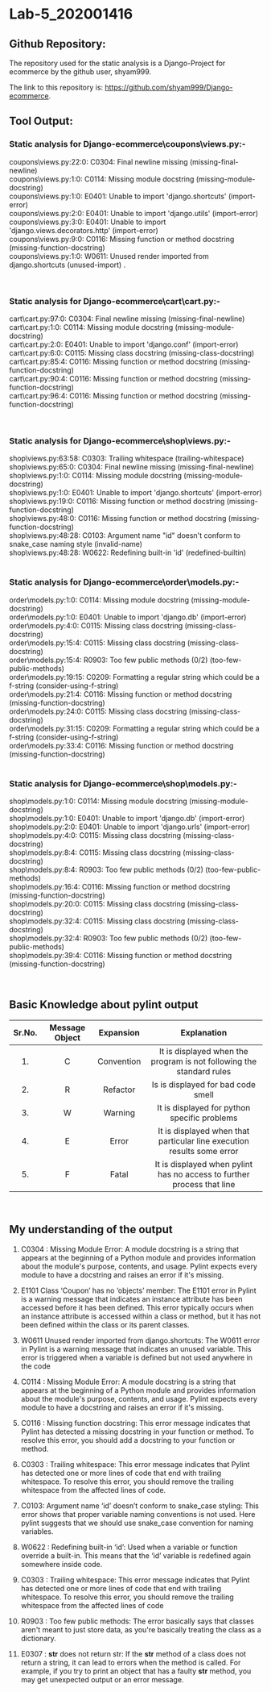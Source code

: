 # Lab-5_202001416

## Github Repository:

The repository used for the static analysis is a Django-Project for ecommerce by the github user, shyam999.

The link to this repository is: https://github.com/shyam999/Django-ecommerce.

## Tool Output:

### Static analysis for Django-ecommerce\coupons\views.py:-
coupons\views.py:22:0: C0304: Final newline missing (missing-final-newline)  
coupons\views.py:1:0: C0114: Missing module docstring (missing-module-docstring)  
coupons\views.py:1:0: E0401: Unable to import 'django.shortcuts' (import-error)  
coupons\views.py:2:0: E0401: Unable to import 'django.utils' (import-error)  
coupons\views.py:3:0: E0401: Unable to import 'django.views.decorators.http' (import-error)  
coupons\views.py:9:0: C0116: Missing function or method docstring (missing-function-docstring)  
coupons\views.py:1:0: W0611: Unused render imported from django.shortcuts (unused-import)   .

<br>

### Static analysis for Django-ecommerce\cart\cart.py:-
cart\cart.py:97:0: C0304: Final newline missing (missing-final-newline)  
cart\cart.py:1:0: C0114: Missing module docstring (missing-module-docstring)  
cart\cart.py:2:0: E0401: Unable to import 'django.conf' (import-error)  
cart\cart.py:6:0: C0115: Missing class docstring (missing-class-docstring)  
cart\cart.py:85:4: C0116: Missing function or method docstring (missing-function-docstring)  
cart\cart.py:90:4: C0116: Missing function or method docstring (missing-function-docstring)  
cart\cart.py:96:4: C0116: Missing function or method docstring (missing-function-docstring)   

<br>

### Static analysis for Django-ecommerce\shop\views.py:-
shop\views.py:63:58: C0303: Trailing whitespace (trailing-whitespace)  
shop\views.py:65:0: C0304: Final newline missing (missing-final-newline)  
shop\views.py:1:0: C0114: Missing module docstring (missing-module-docstring)  
shop\views.py:1:0: E0401: Unable to import 'django.shortcuts' (import-error)  
shop\views.py:19:0: C0116: Missing function or method docstring (missing-function-docstring)  
shop\views.py:48:0: C0116: Missing function or method docstring (missing-function-docstring)  
shop\views.py:48:28: C0103: Argument name "id" doesn't conform to snake_case naming style (invalid-name)  
shop\views.py:48:28: W0622: Redefining built-in 'id' (redefined-builtin)  
<br>

### Static analysis for Django-ecommerce\order\models.py:-
order\models.py:1:0: C0114: Missing module docstring (missing-module-docstring)  
order\models.py:1:0: E0401: Unable to import 'django.db' (import-error)  
order\models.py:4:0: C0115: Missing class docstring (missing-class-docstring)  
order\models.py:15:4: C0115: Missing class docstring (missing-class-docstring)  
order\models.py:15:4: R0903: Too few public methods (0/2) (too-few-public-methods)  
order\models.py:19:15: C0209: Formatting a regular string which could be a f-string (consider-using-f-string)  
order\models.py:21:4: C0116: Missing function or method docstring (missing-function-docstring)  
order\models.py:24:0: C0115: Missing class docstring (missing-class-docstring)  
order\models.py:31:15: C0209: Formatting a regular string which could be a f-string (consider-using-f-string)  
order\models.py:33:4: C0116: Missing function or method docstring (missing-function-docstring)  
<br>

### Static analysis for Django-ecommerce\shop\models.py:-
shop\models.py:1:0: C0114: Missing module docstring (missing-module-docstring)  
shop\models.py:1:0: E0401: Unable to import 'django.db' (import-error)  
shop\models.py:2:0: E0401: Unable to import 'django.urls' (import-error)  
shop\models.py:4:0: C0115: Missing class docstring (missing-class-docstring)  
shop\models.py:8:4: C0115: Missing class docstring (missing-class-docstring)  
shop\models.py:8:4: R0903: Too few public methods (0/2) (too-few-public-methods)  
shop\models.py:16:4: C0116: Missing function or method docstring (missing-function-docstring)  
shop\models.py:20:0: C0115: Missing class docstring (missing-class-docstring)  
shop\models.py:32:4: C0115: Missing class docstring (missing-class-docstring)  
shop\models.py:32:4: R0903: Too few public methods (0/2) (too-few-public-methods)  
shop\models.py:39:4: C0116: Missing function or method docstring (missing-function-docstring)  



<br>




## Basic Knowledge about pylint output
| Sr.No. | Message Object | Expansion | Explanation |
|:------:|:--------------:|:---------:|:-----------:|
| 1. | C | Convention | It is displayed when the program is not following the standard rules |
| 2. | R | Refactor | Is is displayed for bad code smell |
| 3. | W | Warning | It is displayed for python specific problems |
| 4. | E | Error | It is displayed when that particular line execution results some error |
| 5. | F | Fatal | It is displayed when pylint has no access to further process that line |

<br>


## My understanding of the output
1. C0304 : Missing Module Error: A module docstring is a string that appears at the beginning of a
Python module and provides information about the module's purpose, contents, and usage. Pylint
expects every module to have a docstring and raises an error if it's missing.

2. E1101 Class ‘Coupon’ has no ‘objects’ member: The E1101 error in Pylint is a warning message that
indicates an instance attribute has been accessed before it has been defined. This error typically
occurs when an instance attribute is accessed within a class or method, but it has not been defined
within the class or its parent classes.

3. W0611 Unused render imported from django.shortcuts: The W0611 error in Pylint is a warning
message that indicates an unused variable. This error is triggered when a variable is defined but not
used anywhere in the code

4. C0114 : Missing Module Error: A module docstring is a string that appears at the beginning of a
Python module and provides information about the module's purpose, contents, and usage. Pylint
expects every module to have a docstring and raises an error if it's missing.

5. C0116 : Missing function docstring: This error message indicates that Pylint has detected a missing
docstring in your function or method. To resolve this error, you should add a docstring to your
function or method.

6. C0303 : Trailing whitespace: This error message indicates that Pylint has detected one or more
lines of code that end with trailing whitespace. To resolve this error, you should remove the trailing
whitespace from the affected lines of code.

7. C0103: Argument name ‘id’ doesn’t conform to snake_case styling: This error shows that proper
variable naming conventions is not used. Here pylint suggests that we should use snake_case
convention for naming variables.

8. W0622 : Redefining built-in ‘id’: Used when a variable or function override a built-in. This means
that the ‘id’ variable is redefined again somewhere inside code.

9. C0303 : Trailing whitespace: This error message indicates that Pylint has detected one or more
lines of code that end with trailing whitespace. To resolve this error, you should remove the trailing
whitespace from the affected lines of code

10. R0903 : Too few public methods: The error basically says that classes aren't meant to just store data,
as you're basically treating the class as a dictionary.

11. E0307 : __str__ does not return str: If the __str__ method of a class does not return a string, it can
lead to errors when the method is called. For example, if you try to print an object that has a faulty
__str__ method, you may get unexpected output or an error message.





